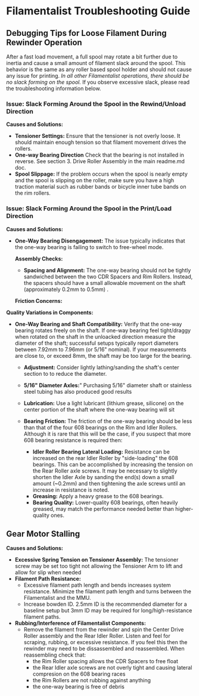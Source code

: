 # Filamentalist Troubleshooting Guide

## Debugging Tips for Loose Filament During Rewinder Operation

After a fast load movement, a full spool may rotate a bit further due to inertia and cause a small amount of filament slack around the spool. This behavior is the same as any roller based spool holder and should not cause any issue for printing. 
*In all other Filamentalist operations, there should be no slack forming on the spool.*
If you observe excessive slack, please read the troubleshooting information below.

### Issue: Slack Forming Around the Spool in the Rewind/Unload Direction

**Causes and Solutions:**
- **Tensioner Settings:** Ensure that the tensioner is not overly loose. It should maintain enough tension so that filament movement drives the rollers.
- **One-way Bearing Direction** Check that the bearing is not installed in reverse. See section 3. Drive Roller Assembly in the main readme.md doc.  
- **Spool Slippage:** If the problem occurs when the spool is nearly empty and the spool is slipping on the roller, make sure you have a high traction material such as rubber bands or bicycle inner tube bands on the rim rollers. 

### Issue: Slack Forming Around the Spool in the Print/Load Direction

**Causes and Solutions:**
- **One-Way Bearing Disengagement:** The issue typically indicates that the one-way bearing is failing to switch to free-wheel mode.
  
  **Assembly Checks:**
  - **Spacing and Alignment:** The one-way bearing should not be tightly sandwiched between the two CDR Spacers and Rim Rollers. Instead, the spacers should have a small allowable movement on the shaft (approximately 0.2mm to 0.5mm) .
  
  **Friction Concerns:**

**Quality Variations in Components:**
- **One-Way Bearing and Shaft Compatibility:** Verify that the one-way bearing rotates freely on the shaft. If one-way bearing feel tight/draggy when rotated on the shaft in the unloacked direction measure the diameter of the shaft; successful setups typically report diameters between 7.92mm to 7.96mm (or 5/16" nominal). If your measurements are close to, or exceed 8mm, the shaft may be too large for the bearing.
  - **Adjustment:** Consider lightly lathing/sanding the shaft's center section to to reduce the diameter.
  - **5/16" Diameter Axles:**" Purchasing 5/16" diameter shaft or stainless steel tubing has also produced good results
  - **Lubrication:** Use a light lubricant (lithium grease, silicone) on the center portion of the shaft where the one-way bearing will sit

  - **Bearing Friction:** The friction of the one-way bearing should be less than that of the four 608 bearings on the Rim and Idler Rollers. Although it is rare that this will be the case, if you suspect that more 608 bearing resistance is required then:
    - **Idler Roller Bearing Lateral Loading:** Resistance can be increased on the rear Idler Roller by "side-loading" the 608 bearings.  This can be accomplished by increasing the tension on the Rear Roller axle screws.  It may be necessary to slightly shorten the Idler Axle by sanding the end(s) down a small amount (~0.2mm) and then tightening the axle screws until an increase in resistance is noted.
    - **Greasing:** Apply a heavy grease to the 608 bearings.
    - **Bearing Quality:** Lower-quality 608 bearings, often heavily greased, may match the performance needed better than higher-quality ones.

## Gear Motor Stalling

**Causes and Solutions:**
- **Excessive Spring Tension on Tensioner Assembly:**  The tensioner screw may be set too tight not allowing the Tensioner Arm to lift and allow for slip when needed
- **Filament Path Resistance:**
  - Excessive filament path length and bends increases system resistance.  Minimize the filament path length and turns between the Filamentalist and the MMU.
  - Increase bowden ID.  2.5mm ID is the recommended diameter for a baseline setup but 3mm ID may be required for long/high-resistance filament paths.
- **Rubbing/Interference of Filamentalist Components:**
  - Remove the filament from the rewinder and spin the Center Drive Roller assembly and the Rear Idler Roller.  Listen and feel for scraping, rubbing, or excessive resistance. If you feel this then the rewinder may need to be dissassembled and reassembled.  When reassembling check that:
    -  the Rim Roller spacing allows the CDR Spacers to free float
    -  the Rear Idler axle screws are not overly tight and causing lateral compresion on the 608 bearing races
    -  the Rim Rollers are not rubbing against anything
    -  the one-way bearing is free of debris
